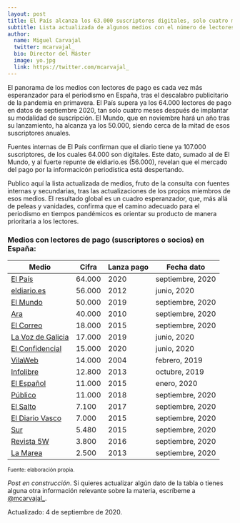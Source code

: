 ```yaml
---
layout: post
title: El País alcanza los 63.000 suscriptores digitales, solo cuatro meses después, y lidera una esperanzadora tendencia al pago por periodismo en España
subtitle: Lista actualizada de algunos medios con el número de lectores suscriptores, socios o amigos que pagan de manera regular por acceder o apoyar su trabajo periodístico
author:
  name: Miguel Carvajal
  twitter: mcarvajal_
  bio: Director del Máster
  image: yo.jpg
  link: https://twitter.com/mcarvajal_
---
```

El panorama de los medios con lectores de pago es cada vez más esperanzador para el periodismo en España, tras el descalabro publicitario de la pandemia en primavera. El País supera ya los 64.000 lectores de pago en datos de septiembre 2020, tan solo cuatro meses después de implantar su modalidad de suscripción. El Mundo, que en noviembre hará un año tras su lanzamiento, ha alcanza ya los 50.000, siendo cerca de la mitad de esos suscriptores anuales. 

Fuentes internas de El País confirman que el diario tiene ya 107.000 suscriptores, de los cuales 64.000 son digitales. Este dato, sumado al de El Mundo, y al fuerte repunte de eldiario.es (56.000), revelan que el mercado del pago por la informacicón periodística está despertando. 

Publico aquí la lista actualizada de medios, fruto de la consulta con fuentes internas y secundarias, tras las actualizaciones de los propios miembros de esos medios. El resultado global es un cuadro esperanzador, que, más allá de peleas y vanidades, confirma que el camino adecuado para el periodismo en tiempos pandémicos es orientar su producto de manera prioritaria a los lectores. 

### Medios con lectores de pago (suscriptores o socios) en España:

<div class="table-responsive small">
<table class="table table-sm">
<thead class="thead-inverse">
    <tr>
      <th>Medio</th>
      <th>Cifra</th>
      <th>Lanza pago</th>
      <th>Fecha dato</th>
    </tr>
  </thead>
  <tbody>
    <tr>
      <td><a href="https://elpais.com/">El País</a></td>
      <td>64.000</td>
      <td>2020</td>
      <td>septiembre, 2020</td>
    </tr>
    <tr>
      <td><a href="http://eldiario.es/">eldiario.es</a></td>
      <td>56.000</td>
      <td>2012</td>
      <td>junio, 2020</td>
    </tr>
    <tr>
      <td><a href="https://www.elmundo.es/">El Mundo</a></td>
      <td>50.000</td>
      <td>2019</td>
      <td>septiembre, 2020</td>
    </tr>
    <tr>
      <td><a href="https://www.ara.cat/">Ara</a></td>
      <td>40.000</td>
      <td>2010</td>
      <td>septiembre, 2020</td>
    </tr>
    <tr>
      <td><a href="https://www.elcorreo.com/?ref=https%3A%2F%2Fwww.google.com%2F">El Correo</a></td>
      <td>18.000</td>
      <td>2015</td>
      <td>septiembre, 2020</td>
    </tr>
    <tr>
      <td><a href="https://www.lavozdegalicia.es/">La Voz de Galicia</a></td>
      <td>17.000</td>
      <td>2019</td>
      <td>junio, 2020</td>
    </tr>
    <tr>
      <td><a href="https://www.elconfidencial.com/">El Confidencial</a></td>
      <td>15.000</td>
      <td>2020</td>
      <td>junio, 2020</td>
    </tr>
    <tr>
      <td><a href="https://www.vilaweb.cat/">VilaWeb</a></td>
      <td>14.000</td>
      <td>2004</td>
      <td>febrero, 2019</td>
    </tr>
    <tr>
      <td><a href="https://www.infolibre.es/">Infolibre</a></td>
      <td>12.800</td>
      <td>2013</td>
      <td>octubre, 2019</td>
    </tr>
    <tr>
      <td><a href="https://www.elespanol.com/">El Español</a></td>
      <td>11.000</td>
      <td>2015</td>
      <td>enero, 2020</td>
    </tr>
    <tr>
      <td><a href="https://www.publico.es/">Público</a></td>
      <td>11.000</td>
      <td>2018</td>
      <td>septiembre, 2020</td>
    </tr>
    <tr>
      <td><a href="https://www.elsaltodiario.com/">El Salto</a></td>
      <td>7.100</td>
      <td>2017</td>
      <td>septiembre, 2020</td>
    </tr>
    <tr>
      <td><a href="https://www.diariovasco.com/">El Diario Vasco</a></td>
      <td>7.000</td>
      <td>2015</td>
      <td>septiembre, 2020</td>
    </tr>
    <tr>
      <td><a href="https://www.diariosur.es/">Sur</a></td>
      <td>5.480</td>
      <td>2015</td>
      <td>septiembre, 2020</td>
    </tr>
    <tr>
      <td><a href="https://www.revista5w.com/">Revista 5W</a></td>
      <td>3.800</td>
      <td>2016</td>
      <td>septiembre, 2020</td>
    </tr>
    <tr>
      <td><a href="https://www.lamarea.com/">La Marea</a></td>
      <td>2.500</td>
      <td>2013</td>
      <td>septiembre, 2020</td>
    </tr>
  </tbody>
</table>
</div>




<sup> Fuente: elaboración propia.

_Post en construcción_. Si quieres actualizar algún dato de la tabla o tienes alguna otra información relevante sobre la materia, escríbeme a [@mcarvajal_](https://twitter.com/mcarvajal_).

Actualizado: 4 de septiembre de 2020.
